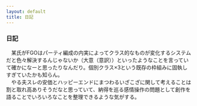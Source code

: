 ```yaml
---
layout: default
title: 日記
---
```

### 日記
　某氏がFGOはパーティ編成の内実によってクラス的なものが変化するシステムだと色々解決するんじゃないか（大意（意訳））といったようなことを言っていて確かになーと思ったりなんだり。個別クラス×3という既存の枠組みに固執しすぎていたかも知らん。  
　やる夫スレの安価とハッピーエンドにまつわるいざこざに関して考えることは割と取れ高ありそうだなと思っていて、納得を巡る感情操作の問題として創作を語ることでいろいろなことを整理できるような気がする。
